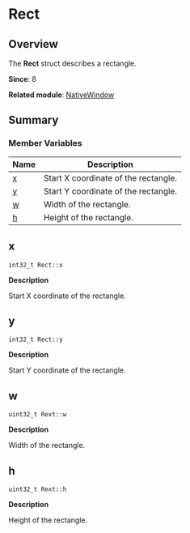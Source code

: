 # Rect


## Overview

The **Rect** struct describes a rectangle.

**Since**: 8

**Related module**: [NativeWindow](_native_window.md)


## Summary


### Member Variables

| Name| Description| 
| -------- | -------- |
| [x](#x) | Start X coordinate of the rectangle.| 
| [y](#y) | Start Y coordinate of the rectangle.| 
| [w](#w) | Width of the rectangle.| 
| [h](#h) | Height of the rectangle.| 


## x

```
int32_t Rect::x
```

**Description**

Start X coordinate of the rectangle.


## y

```
int32_t Rect::y
```

**Description**

Start Y coordinate of the rectangle.


## w

```
uint32_t Rext::w
```

**Description**

Width of the rectangle.


## h

```
uint32_t Rext::h
```

**Description**

Height of the rectangle.
